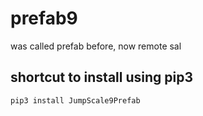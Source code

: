 # prefab9
was called prefab before, now remote sal

## shortcut to install using pip3

```
pip3 install JumpScale9Prefab
```
